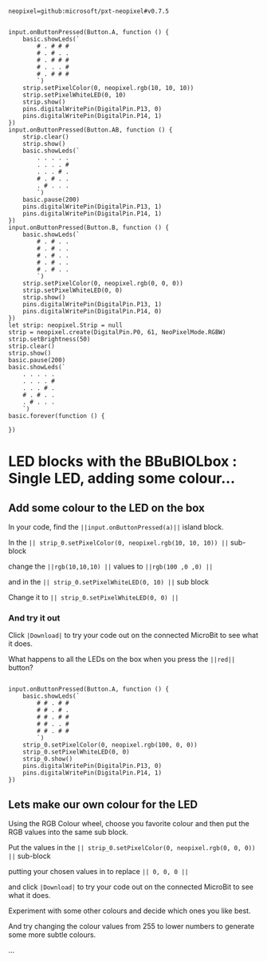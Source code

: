 ```package

neopixel=github:microsoft/pxt-neopixel#v0.7.5

```


```template
    
input.onButtonPressed(Button.A, function () {
    basic.showLeds(`
        # . # # #
        # . # . .
        # . # # #
        # . . . #
        # . # # #
        `)
    strip.setPixelColor(0, neopixel.rgb(10, 10, 10))
    strip.setPixelWhiteLED(0, 10)
    strip.show()
    pins.digitalWritePin(DigitalPin.P13, 0)
    pins.digitalWritePin(DigitalPin.P14, 1)
})
input.onButtonPressed(Button.AB, function () {
    strip.clear()
    strip.show()
    basic.showLeds(`
        . . . . .
        . . . . #
        . . . # .
        # . # . .
        . # . . .
        `)
    basic.pause(200)
    pins.digitalWritePin(DigitalPin.P13, 1)
    pins.digitalWritePin(DigitalPin.P14, 1)
})
input.onButtonPressed(Button.B, function () {
    basic.showLeds(`
        # . # . .
        # . # . .
        # . # . .
        # . # . .
        # . # . .
        `)
    strip.setPixelColor(0, neopixel.rgb(0, 0, 0))
    strip.setPixelWhiteLED(0, 0)
    strip.show()
    pins.digitalWritePin(DigitalPin.P13, 1)
    pins.digitalWritePin(DigitalPin.P14, 0)
})
let strip: neopixel.Strip = null
strip = neopixel.create(DigitalPin.P0, 61, NeoPixelMode.RGBW)
strip.setBrightness(50)
strip.clear()
strip.show()
basic.pause(200)
basic.showLeds(`
    . . . . .
    . . . . #
    . . . # .
    # . # . .
    . # . . .
    `)
basic.forever(function () {
	
})

```


# LED blocks with the BBuBIOLbox : Single LED, adding some colour...



## Add some colour to the LED on the box

In your code, find the ``||input.onButtonPressed(a)||`` island block.

In the ``|| strip_0.setPixelColor(0, neopixel.rgb(10, 10, 10)) ||`` sub-block

change the ``||rgb(10,10,10) ||`` values to ``||rgb(100 ,0 ,0) ||`` 

and in the ``|| strip_0.setPixelWhiteLED(0, 10) ||`` sub block

Change it to ``|| strip_0.setPixelWhiteLED(0, 0) ||`` 

### And try it out

Click ``|Download|`` to try your code out on the connected MicroBit
to see what it does.

What happens to all the LEDs on the box when you press the ``||red||`` button?



```blocks

input.onButtonPressed(Button.A, function () {
    basic.showLeds(`
        # # . # #
        # # . # .
        # # . # #
        # # . . #
        # # . # #
        `)
    strip_0.setPixelColor(0, neopixel.rgb(100, 0, 0))
    strip_0.setPixelWhiteLED(0, 0)
    strip_0.show()
    pins.digitalWritePin(DigitalPin.P13, 0)
    pins.digitalWritePin(DigitalPin.P14, 1)
})

```

## Lets make our own colour for the LED

Using the RGB Colour wheel, choose you favorite colour and then
put the RGB values into the same sub block.

Put the values in the ``|| strip_0.setPixelColor(0, neopixel.rgb(0, 0, 0)) ||`` sub-block

putting your chosen values in to replace ``|| 0, 0, 0 ||``

and click ``|Download|`` to try your code out on the connected MicroBit
to see what it does.

Experiment with some other colours and decide which ones you like best.

And try changing the colour values from 255 to lower numbers
to generate some more subtle colours.


...

